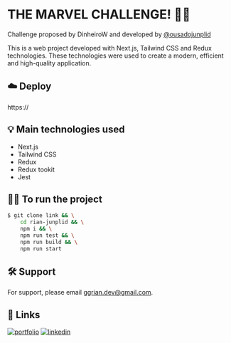 # THE MARVEL CHALLENGE! 🦸‍♂️

Challenge proposed by DinheiroW and developed by [@ousadojunplid](https://www.github.com/ousadojunplid)

This is a web project developed with Next.js, Tailwind CSS and Redux technologies. These technologies were used to create a modern, efficient and high-quality application.

## ☁️ Deploy

https://

## 💡 Main technologies used

- Next.js
- Tailwind CSS
- Redux
- Redux tookit
- Jest

## 🏃‍♂️ To run the project

```bash
$ git clone link && \
    cd rian-junplid && \
    npm i && \
    npm run test && \
    npm run build && \
    npm run start
```

## 🛠️ Support

For support, please email ggrian.dev@gmail.com.

## 🔗 Links

[![portfolio](https://img.shields.io/badge/my_portfolio-000?style=for-the-badge&logo=ko-fi&logoColor=white)](https://rian-junplid.vercel.app/)
[![linkedin](https://img.shields.io/badge/linkedin-0A66C2?style=for-the-badge&logo=linkedin&logoColor=white)](https://www.linkedin.com/in/rian-junplid-08675b275/)
